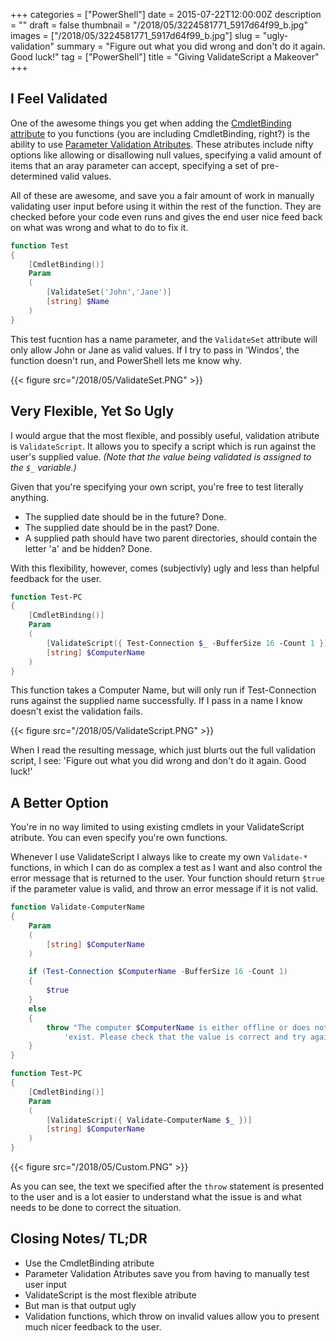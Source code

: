 +++
categories = ["PowerShell"]
date = 2015-07-22T12:00:00Z
description = ""
draft = false
thumbnail = "/2018/05/3224581771_5917d64f99_b.jpg"
images = ["/2018/05/3224581771_5917d64f99_b.jpg"]
slug = "ugly-validation"
summary = "Figure out what you did wrong and don't do it again. Good luck!"
tag = ["PowerShell"]
title = "Giving ValidateScript a Makeover"
+++

## **I Feel Validated**

One of the awesome things you get when adding the [CmdletBinding attribute](https://technet.microsoft.com/en-us/library/hh847872.aspx) to you functions (you are including CmdletBinding, right?) is the ability to use [Parameter Validation Atributes](https://technet.microsoft.com/en-us/library/Hh847743.aspx). These atributes include nifty options like allowing or disallowing null values, specifying a valid amount of items that an aray parameter can accept, specifying a set of pre-determined valid values.

All of these are awesome, and save you a fair amount of work in manually validating user input before using it within the rest of the function. They are checked before your code even runs and gives the end user nice feed back on what was wrong and what to do to fix it.

```powershell
function Test
{
    [CmdletBinding()]
    Param
    (
        [ValidateSet('John','Jane')]
        [string] $Name
    )
}

```

This test fucntion has a name parameter, and the `ValidateSet` attribute will only allow John or Jane as valid values. If I try to pass in 'Windos', the function doesn't run, and PowerShell lets me know why.

{{< figure src="/2018/05/ValidateSet.PNG" >}}

## **Very Flexible, Yet So Ugly**

I would argue that the most flexible, and possibly useful, validation atribute is `ValidateScript`. It allows you to specify a script which is run against the user's supplied value.  _(Note that the value being validated is assigned to the `$_` variable.)_

Given that you're specifying your own script, you're free to test literally anything.

* The supplied date should be in the future? Done.
* The supplied date should be in the past? Done.
* A supplied path should have two parent directories, should contain the letter 'a' and be hidden? Done.

With this flexibility, however, comes (subjectivly) ugly and less than helpful feedback for the user.

```powershell
function Test-PC
{
    [CmdletBinding()]
    Param
    (
        [ValidateScript({ Test-Connection $_ -BufferSize 16 -Count 1 })]
        [string] $ComputerName
    )
}

```

This function takes a Computer Name, but will only run if Test-Connection runs against the supplied name successfully. If I pass in a name I know doesn't exist the validation fails.

{{< figure src="/2018/05/ValidateScript.PNG" >}}

When I read the resulting message, which just blurts out the full validation script, I see: 'Figure out what you did wrong and don't do it again. Good luck!'

## **A Better Option**

You're in no way limited to using existing cmdlets in your ValidateScript atribute. You can even specify you're own functions.

Whenever I use ValidateScript I always like to create my own `Validate-*` functions, in which I can do as complex a test as I want and also control the error message that is returned to the user. Your function should return `$true` if the parameter value is valid, and throw an error message if it is not valid.

```powershell
function Validate-ComputerName
{
    Param
    (
        [string] $ComputerName
    )

    if (Test-Connection $ComputerName -BufferSize 16 -Count 1)
    {
        $true
    }
    else
    {
        throw "The computer $ComputerName is either offline or does not " +
            'exist. Please check that the value is correct and try again.'
    }
}

function Test-PC
{
    [CmdletBinding()]
    Param
    (
        [ValidateScript({ Validate-ComputerName $_ })]
        [string] $ComputerName
    )
}

```

{{< figure src="/2018/05/Custom.PNG" >}}

As you can see, the text we specified after the `throw` statement is presented to the user and is a lot easier to understand what the issue is and what needs to be done to correct the situation.

## **Closing Notes/ TL;DR**

* Use the CmdletBinding atribute
* Parameter Validation Atributes save you from having to manually test user input
* ValidateScript is the most flexible atribute
* But man is that output ugly
* Validation functions, which throw on invalid values allow you to present much nicer feedback to the user.
